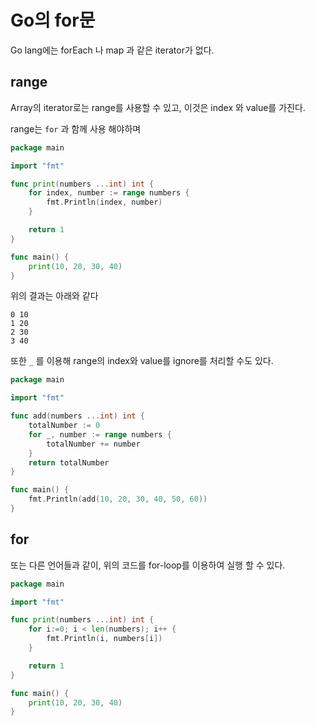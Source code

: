 # Go의 for문

Go lang에는 forEach 나 map 과 같은 iterator가 없다.

## range

Array의 iterator로는 range를 사용할 수 있고, 이것은 index 와 value를 가진다.

range는 `for` 과 함께 사용 해야하며

```go
package main

import "fmt"

func print(numbers ...int) int {
    for index, number := range numbers {
        fmt.Println(index, number)
    }

    return 1
}

func main() {
    print(10, 20, 30, 40)
}
```

위의 결과는 아래와 같다

```text
0 10
1 20
2 30
3 40
```

또한 `_` 를 이용해 range의 index와 value를 ignore를 처리할 수도 있다.

```go
package main

import "fmt"

func add(numbers ...int) int {
    totalNumber := 0
    for _, number := range numbers {
        totalNumber += number
    }
    return totalNumber
}

func main() {
    fmt.Println(add(10, 20, 30, 40, 50, 60))
}
```

## for

또는 다른 언어들과 같이, 위의 코드를 for-loop를 이용하여 실행 할 수 있다.

```go
package main

import "fmt"

func print(numbers ...int) int {
    for i:=0; i < len(numbers); i++ {
        fmt.Println(i, numbers[i])
    }

    return 1
}

func main() {
    print(10, 20, 30, 40)
}
```
